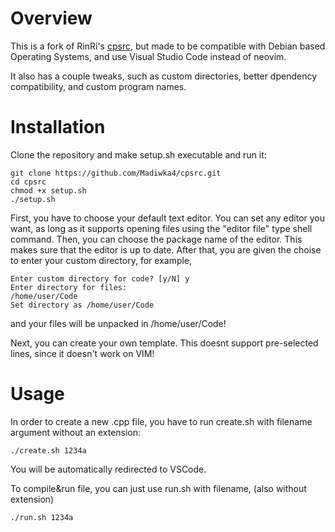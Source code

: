 # Overview

This is a fork of RinRi's <a href="https://github.com/RinRi-D/cpsrc">cpsrc</a>, but made to be compatible with Debian based Operating Systems, and use Visual Studio Code instead of neovim.

It also has a couple tweaks, such as custom directories, better dpendency compatibility, and custom program names.

# Installation

Clone the repository and make setup.sh executable and run it:

```shell
git clone https://github.com/Madiwka4/cpsrc.git
cd cpsrc
chmod +x setup.sh
./setup.sh
```
First, you have to choose your default text editor. You can set any editor you want, as long as it supports opening files using the "editor file" type shell command. 
Then, you can choose the package name of the editor. This makes sure that the editor is up to date. 
After that, you are given the choise to enter your custom directory, for example, 

```
Enter custom directory for code? [y/N] y
Enter directory for files:
/home/user/Code
Set directory as /home/user/Code

```
and your files will be unpacked in /home/user/Code!

Next, you can create your own template. This doesnt support pre-selected lines, since it doesn't work on VIM!

# Usage

In order to create a new .cpp file, you have to run create.sh with filename argument without an extension:

```shell
./create.sh 1234a
```

You will be automatically redirected to VSCode.

To compile&run file, you can just use run.sh with filename, (also without extension)

```shell
./run.sh 1234a
```
